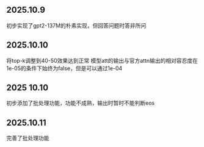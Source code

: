 ## 2025.10.9 
初步实现了gpt2-137M的朴素实现，但回答问题时答非所问

## 2025.10.10
将top-k调整到40-50效果达到正常
模型att的输出与官方attn输出的相对容忍度在1e-05的条件下始终为false，但是可以通过1e-04

## 2025 10.10
初步添加了批处理功能，功能不成熟，输出时暂时不能判断eos

## 2025.10.11
完善了批处理功能